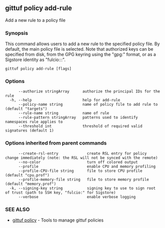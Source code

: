 ## gittuf policy add-rule

Add a new rule to a policy file

### Synopsis

This command allows users to add a new rule to the specified policy file. By default, the main policy file is selected. Note that authorized keys can be specified from disk, from the GPG keyring using the "gpg:<fingerprint>" format, or as a Sigstore identity as "fulcio:<identity>::<issuer>".

```
gittuf policy add-rule [flags]
```

### Options

```
      --authorize stringArray      authorize the principal IDs for the rule
  -h, --help                       help for add-rule
      --policy-name string         name of policy file to add rule to (default "targets")
      --rule-name string           name of rule
      --rule-pattern stringArray   patterns used to identify namespaces rule applies to
      --threshold int              threshold of required valid signatures (default 1)
```

### Options inherited from parent commands

```
      --create-rsl-entry             create RSL entry for policy change immediately (note: the RSL will not be synced with the remote)
      --no-color                     turn off colored output
      --profile                      enable CPU and memory profiling
      --profile-CPU-file string      file to store CPU profile (default "cpu.prof")
      --profile-memory-file string   file to store memory profile (default "memory.prof")
  -k, --signing-key string           signing key to use to sign root of trust (path to SSH key, "fulcio:" for Sigstore)
      --verbose                      enable verbose logging
```

### SEE ALSO

* [gittuf policy](gittuf_policy.md)	 - Tools to manage gittuf policies

